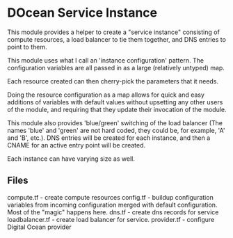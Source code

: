 # DOcean Service Instance

This module provides a helper to create a "service instance" consisting of
compute resources, a load balancer to tie them together, and DNS entries to
point to them.

This module uses what I call an 'instance configuration' pattern. The 
configuration variables are all passed in as a large (relatively untyped) map.

Each resource created can then cherry-pick the parameters that it needs.  

Doing the resource configuration as a map allows for quick and easy additions
of variables with default values without upsetting any other users of the 
module, and requiring that they update their invocation of the module.

This module also provides 'blue/green' switching of the load balancer
(The names 'blue' and 'green' are not hard coded, they could be, for example,
'A' and 'B', etc.).  DNS entries will be created for each instance,
and then a CNAME for an active entry point will be created. 

Each instance can have varying size as well.

## Files

compute.tf - create compute resources
config.tf - buildup configuration variables from incoming configuration merged with default configuration. Most of the "magic" happens here.
dns.tf - create dns records for service
loadbalancer.tf - create load balancer for service.
provider.tf - configure Digital Ocean provider
